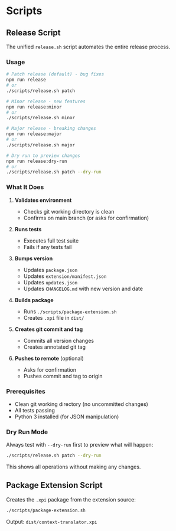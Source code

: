 # Scripts

## Release Script

The unified `release.sh` script automates the entire release process.

### Usage

```bash
# Patch release (default) - bug fixes
npm run release
# or
./scripts/release.sh patch

# Minor release - new features
npm run release:minor
# or
./scripts/release.sh minor

# Major release - breaking changes
npm run release:major
# or
./scripts/release.sh major

# Dry run to preview changes
npm run release:dry-run
# or
./scripts/release.sh patch --dry-run
```

### What It Does

1. **Validates environment**
   - Checks git working directory is clean
   - Confirms on main branch (or asks for confirmation)

2. **Runs tests**
   - Executes full test suite
   - Fails if any tests fail

3. **Bumps version**
   - Updates `package.json`
   - Updates `extension/manifest.json`
   - Updates `updates.json`
   - Updates `CHANGELOG.md` with new version and date

4. **Builds package**
   - Runs `./scripts/package-extension.sh`
   - Creates `.xpi` file in `dist/`

5. **Creates git commit and tag**
   - Commits all version changes
   - Creates annotated git tag

6. **Pushes to remote** (optional)
   - Asks for confirmation
   - Pushes commit and tag to origin

### Prerequisites

- Clean git working directory (no uncommitted changes)
- All tests passing
- Python 3 installed (for JSON manipulation)

### Dry Run Mode

Always test with `--dry-run` first to preview what will happen:

```bash
./scripts/release.sh patch --dry-run
```

This shows all operations without making any changes.

## Package Extension Script

Creates the `.xpi` package from the extension source:

```bash
./scripts/package-extension.sh
```

Output: `dist/context-translator.xpi`
